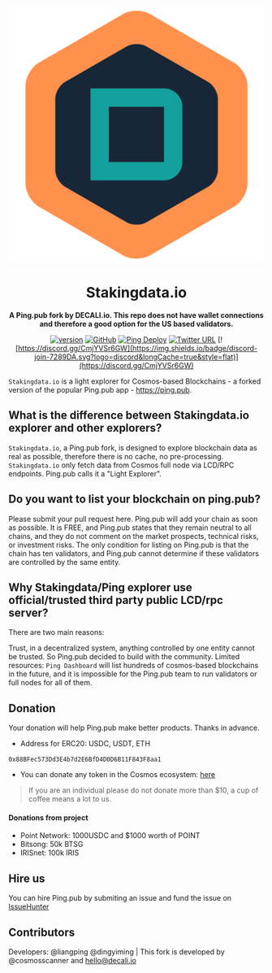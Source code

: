 <div align="center">

![Stakingdata.io](./public/logo.svg)

<h1>Stakingdata.io</h1>

**A Ping.pub fork by DECALI.io. This repo does not have wallet connections and therefore a good option for the US based validators.**

[![version](https://img.shields.io/github/tag/ping-pub/explorer.svg)](https://github.com/ping-pub/explorer/releases/latest)
[![GitHub](https://img.shields.io/github/license/ping-pub/explorer.svg)](https://github.com/ping-pub/explorer/blob/master/LICENSE)
[![Ping Deploy](https://github.com/ping-pub/explorer/actions/workflows/mainnet-deploy.yaml/badge.svg)](https://github.com/ping-pub/explorer/actions/workflows/mainnet-deploy.yaml)
[![Twitter URL](https://img.shields.io/twitter/url/https/twitter.com/bukotsunikki.svg?style=social&label=Follow%20%40DECALI.io)](https://twitter.com/decaliio)
[![https://discord.gg/CmjYVSr6GW](https://img.shields.io/badge/discord-join-7289DA.svg?logo=discord&longCache=true&style=flat)](https://discord.gg/CmjYVSr6GW)


</div>

`Stakingdata.io` is a light explorer for Cosmos-based Blockchains - a forked version of the popular Ping.pub app - https://ping.pub.

## What is the difference between Stakingdata.io explorer and other explorers? 

`Stakingdata.io`, a Ping.pub fork, is designed to explore blockchain data as real as possible, therefore there is no cache, no pre-processing. `Stakingdata.io` only fetch data from Cosmos full node via LCD/RPC endpoints. Ping.pub calls it a "Light Explorer".

## Do you want to list your blockchain on ping.pub?

Please submit your pull request here. Ping.pub will add your chain as soon as possible. It is FREE, and Ping.pub states that they remain neutral to all chains, and they do not comment on the market prospects, technical risks, or investment risks. The only condition for listing on Ping.pub is that the chain has ten validators, and Ping.pub cannot determine if these validators are controlled by the same entity.

## Why Stakingdata/Ping explorer use official/trusted third party public LCD/rpc server?

There are two main reasons:

Trust, in a decentralized system, anything controlled by one entity cannot be trusted. So Ping.pub decided to build with the community.
Limited resources: `Ping Dashboard` will list hundreds of cosmos-based blockchains in the future, and it is impossible for the Ping.pub team to run validators or full nodes for all of them.


## Donation

Your donation will help Ping.pub make better products. Thanks in advance.

 - Address for ERC20: USDC, USDT, ETH
```
0x88BFec573Dd3E4b7d2E6BfD4D0D6B11F843F8aa1
```

 - You can donate any token in the Cosmos ecosystem: [here](https://ping.pub/coffee)

> If you are an individual please do not donate more than $10, a cup of coffee means a lot to us.

#### Donations from project

- Point Network: 1000USDC and $1000 worth of POINT
- Bitsong: 50k BTSG
- IRISnet: 100k IRIS

## Hire us

You can hire Ping.pub by submiting an issue and fund the issue on [IssueHunter](https://issuehunt.io/r/ping-pub/explorer)


## Contributors

Developers: @liangping @dingyiming | This fork is developed by @cosmosscanner and hello@decali.io

